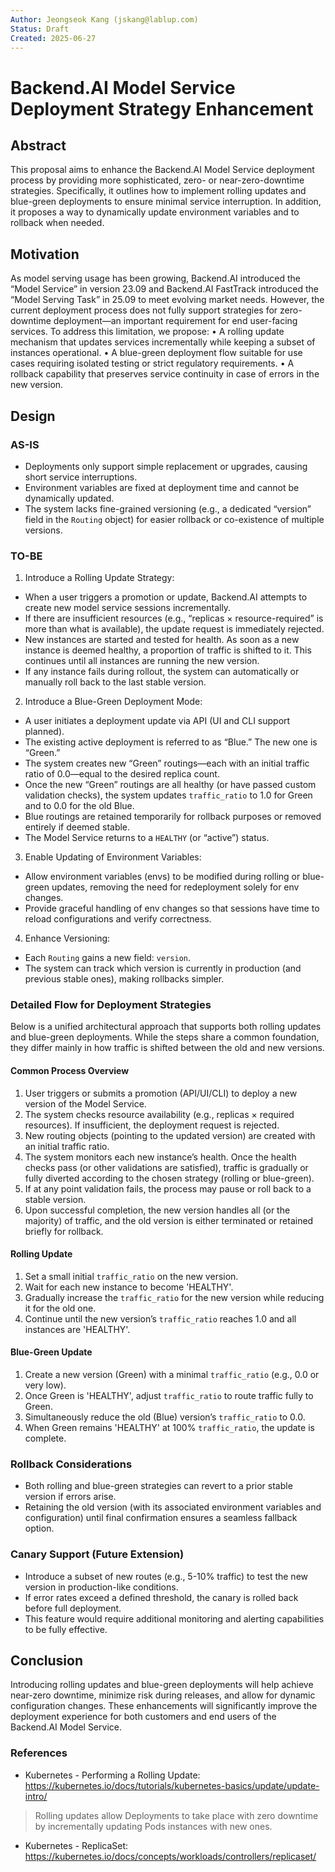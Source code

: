 ```yaml
---
Author: Jeongseok Kang (jskang@lablup.com)
Status: Draft
Created: 2025-06-27
---
```


# Backend.AI Model Service Deployment Strategy Enhancement

## Abstract

This proposal aims to enhance the Backend.AI Model Service deployment process by providing more sophisticated, zero- or near-zero-downtime strategies. Specifically, it outlines how to implement rolling updates and blue-green deployments to ensure minimal service interruption. In addition, it proposes a way to dynamically update environment variables and to rollback when needed.

## Motivation

As model serving usage has been growing, Backend.AI introduced the “Model Service” in version 23.09 and Backend.AI FastTrack introduced the “Model Serving Task” in 25.09 to meet evolving market needs. However, the current deployment process does not fully support strategies for zero-downtime deployment—an important requirement for end user-facing services. To address this limitation, we propose:
• A rolling update mechanism that updates services incrementally while keeping a subset of instances operational.
• A blue-green deployment flow suitable for use cases requiring isolated testing or strict regulatory requirements.
• A rollback capability that preserves service continuity in case of errors in the new version.

## Design

### AS-IS

- Deployments only support simple replacement or upgrades, causing short service interruptions.
- Environment variables are fixed at deployment time and cannot be dynamically updated.
- The system lacks fine-grained versioning (e.g., a dedicated “version” field in the `Routing` object) for easier rollback or co-existence of multiple versions.

### TO-BE

1. Introduce a Rolling Update Strategy:
- When a user triggers a promotion or update, Backend.AI attempts to create new model service sessions incrementally.
- If there are insufficient resources (e.g., “replicas × resource-required” is more than what is available), the update request is immediately rejected.
- New instances are started and tested for health. As soon as a new instance is deemed healthy, a proportion of traffic is shifted to it. This continues until all instances are running the new version.
- If any instance fails during rollout, the system can automatically or manually roll back to the last stable version.

2. Introduce a Blue-Green Deployment Mode:
- A user initiates a deployment update via API (UI and CLI support planned).
- The existing active deployment is referred to as “Blue.” The new one is “Green.”
- The system creates new “Green” routings—each with an initial traffic ratio of 0.0—equal to the desired replica count.
- Once the new “Green” routings are all healthy (or have passed custom validation checks), the system updates `traffic_ratio` to 1.0 for Green and to 0.0 for the old Blue.
- Blue routings are retained temporarily for rollback purposes or removed entirely if deemed stable.
- The Model Service returns to a `HEALTHY` (or “active”) status.

3. Enable Updating of Environment Variables:
- Allow environment variables (envs) to be modified during rolling or blue-green updates, removing the need for redeployment solely for env changes.
- Provide graceful handling of env changes so that sessions have time to reload configurations and verify correctness.

4. Enhance Versioning:
- Each `Routing` gains a new field: `version`.
- The system can track which version is currently in production (and previous stable ones), making rollbacks simpler.

### Detailed Flow for Deployment Strategies

Below is a unified architectural approach that supports both rolling updates and blue-green deployments. While the steps share a common foundation, they differ mainly in how traffic is shifted between the old and new versions.

#### Common Process Overview
1. User triggers or submits a promotion (API/UI/CLI) to deploy a new version of the Model Service.
2. The system checks resource availability (e.g., replicas × required resources). If insufficient, the deployment request is rejected.
3. New routing objects (pointing to the updated version) are created with an initial traffic ratio.
4. The system monitors each new instance’s health. Once the health checks pass (or other validations are satisfied), traffic is gradually or fully diverted according to the chosen strategy (rolling or blue-green).
5. If at any point validation fails, the process may pause or roll back to a stable version.
6. Upon successful completion, the new version handles all (or the majority) of traffic, and the old version is either terminated or retained briefly for rollback.

#### Rolling Update
1. Set a small initial `traffic_ratio` on the new version.
2. Wait for each new instance to become 'HEALTHY'.
3. Gradually increase the `traffic_ratio` for the new version while reducing it for the old one.
4. Continue until the new version’s `traffic_ratio` reaches 1.0 and all instances are 'HEALTHY'.

#### Blue-Green Update
1. Create a new version (Green) with a minimal `traffic_ratio` (e.g., 0.0 or very low).
2. Once Green is 'HEALTHY', adjust `traffic_ratio` to route traffic fully to Green.
3. Simultaneously reduce the old (Blue) version’s `traffic_ratio` to 0.0.
4. When Green remains 'HEALTHY' at 100% `traffic_ratio`, the update is complete.

### Rollback Considerations

- Both rolling and blue-green strategies can revert to a prior stable version if errors arise.
- Retaining the old version (with its associated environment variables and configuration) until final confirmation ensures a seamless fallback option.

### Canary Support (Future Extension)

- Introduce a subset of new routes (e.g., 5-10% traffic) to test the new version in production-like conditions.
- If error rates exceed a defined threshold, the canary is rolled back before full deployment.
- This feature would require additional monitoring and alerting capabilities to be fully effective.

## Conclusion

Introducing rolling updates and blue-green deployments will help achieve near-zero downtime, minimize risk during releases, and allow for dynamic configuration changes. These enhancements will significantly improve the deployment experience for both customers and end users of the Backend.AI Model Service.

### References

- Kubernetes - Performing a Rolling Update: https://kubernetes.io/docs/tutorials/kubernetes-basics/update/update-intro/
> Rolling updates allow Deployments to take place with zero downtime by incrementally updating Pods instances with new ones.

- Kubernetes - ReplicaSet: https://kubernetes.io/docs/concepts/workloads/controllers/replicaset/
